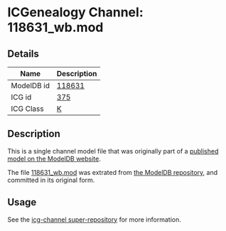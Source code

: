 # ICGenealogy Channel: 118631\_wb.mod

## Details

Name | Description
---- | -----------
ModelDB id | [118631](http://senselab.med.yale.edu/ModelDB/ShowModel.cshtml?model=118631)
ICG id | [375](http://icg.neurotheory.ox.ac.uk/channels/1/375)
ICG Class | [K](http://icg.neurotheory.ox.ac.uk/channels/1)

## Description

This is a single channel model file that was originally part of a [published model on the ModelDB website](http://senselab.med.yale.edu/mModelDB/ShowModel.cshtml?model=118631).

The file [118631\_wb.mod](118631_wb.mod) was extrated from [the ModelDB repository](http://senselab.med.yale.edu/ModelDB/ShowModel.cshtml?model=118631), and committed in its original form.

## Usage

See the [icg-channel super-repository](https://github.com/icgenealogy/icg-channels) for more information.